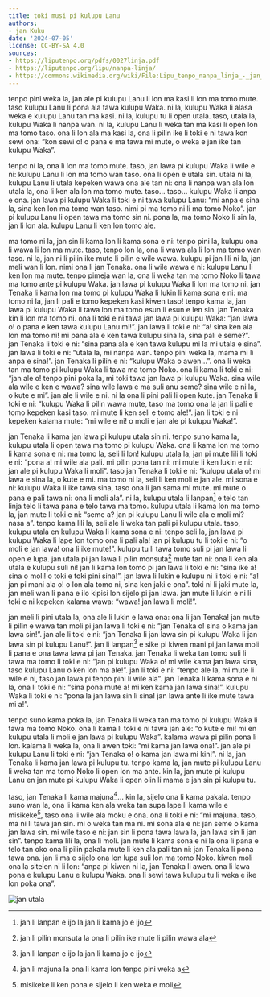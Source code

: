 ```yaml
---
title: toki musi pi kulupu Lanu
authors:
- jan Kuku
date: '2024-07-05'
license: CC-BY-SA 4.0
sources:
- https://liputenpo.org/pdfs/0027linja.pdf
- https://liputenpo.org/lipu/nanpa-linja/
- https://commons.wikimedia.org/wiki/File:Lipu_tenpo_nanpa_linja_-_jan_utala.png
---
```


tenpo pini weka la, jan ale pi kulupu Lanu li lon ma kasi li lon ma tomo mute. taso kulupu Lanu li pona ala tawa kulupu Waka. ni la, kulupu Waka li alasa weka e kulupu Lanu tan ma kasi. ni la, kulupu tu li open utala. taso, utala la, kulupu Waka li nanpa wan. ni la, kulupu Lanu li weka tan ma kasi li open lon ma tomo taso. ona li lon ala ma kasi la, ona li pilin ike li toki e ni tawa kon sewi ona: “kon sewi o! o pana e ma tawa mi mute, o weka e jan ike tan kulupu Waka”.

tenpo ni la, ona li lon ma tomo mute. taso, jan lawa pi kulupu Waka li wile e ni: kulupu Lanu li lon ma tomo wan taso. ona li open e utala sin. utala ni la, kulupu Lanu li utala kepeken wawa ona ale tan ni: ona li nanpa wan ala lon utala la, ona li ken ala lon ma tomo mute. taso… taso… kulupu Waka li anpa e ona. jan lawa pi kulupu Waka li toki e ni tawa kulupu Lanu: “mi anpa e sina la, sina ken lon ma tomo wan taso. nimi pi ma tomo ni li ma tomo Noko”. jan pi kulupu Lanu li open tawa ma tomo sin ni. pona la, ma tomo Noko li sin la, jan li lon ala. kulupu Lanu li ken lon tomo ale.

ma tomo ni la, jan sin li kama lon li kama sona e ni: tenpo pini la, kulupu ona li wawa li lon ma mute. taso, tenpo lon la, ona li wawa ala li lon ma tomo wan taso. ni la, jan ni li pilin ike mute li pilin e wile wawa. kulupu pi jan lili ni la, jan meli wan li lon. nimi ona li jan Tenaka. ona li wile wawa e ni: kulupu Lanu li ken lon ma mute. tenpo pimeja wan la, ona li weka tan ma tomo Noko li tawa ma tomo ante pi kulupu Waka. jan lawa pi kulupu Waka li lon ma tomo ni. jan Tenaka li kama lon ma tomo pi kulupu Waka li lukin li kama sona e ni: ma tomo ni la, jan li pali e tomo kepeken kasi kiwen taso! tenpo kama la, jan lawa pi kulupu Waka li tawa lon ma tomo esun li esun e len sin. jan Tenaka kin li lon ma tomo ni. ona li toki e ni tawa jan lawa pi kulupu Waka: “jan lawa o! o pana e ken tawa kulupu Lanu mi!”. jan lawa li toki e ni: “a! sina ken ala lon ma tomo ni! mi pana ala e ken tawa kulupu sina la, sina pali e seme?”. jan Tenaka li toki e ni: “sina pana ala e ken tawa kulupu mi la mi utala e sina”. jan lawa li toki e ni: “utala la, mi nanpa wan. tenpo pini weka la, mama mi li anpa e sina!”. jan Tenaka li pilin e ni: “kulupu Waka o awen…”. ona li weka tan ma tomo pi kulupu Waka li tawa ma tomo Noko. ona li kama li toki e ni: “jan ale o! tenpo pini poka la, mi toki tawa jan lawa pi kulupu Waka. sina wile ala wile e ken e wawa? sina wile lawa e ma suli anu seme? sina wile e ni la, o kute e mi”. jan ale li wile e ni. ni la ona li pini pali li open kute. jan Tenaka li toki e ni: “kulupu Waka li pilin wawa mute, taso ma tomo ona la jan li pali e tomo kepeken kasi taso. mi mute li ken seli e tomo ale!”. jan li toki e ni kepeken kalama mute: “mi wile e ni! o moli e jan ale pi kulupu Waka!”.

jan Tenaka li kama jan lawa pi kulupu utala sin ni. tenpo suno kama la, kulupu utala li open tawa ma tomo pi kulupu Waka. ona li kama lon ma tomo li kama sona e ni: ma tomo la, seli li lon! kulupu utala la, jan pi mute lili li toki e ni: “pona a! mi wile ala pali. mi pilin pona tan ni: mi mute li ken lukin e ni: jan ale pi kulupu Waka li moli”. taso jan Tenaka li toki e ni: “kulupu utala o! mi lawa e sina la, o kute e mi. ma tomo ni la, seli li ken moli e jan ale. mi sona e ni: kulupu Waka li ike tawa sina, taso ona li jan sama mi mute. mi mute o pana e pali tawa ni: ona li moli ala”. ni la, kulupu utala li lanpan[^2] e telo tan linja telo li tawa pana e telo tawa ma tomo. kulupu utala li kama lon ma tomo la, jan mute li toki e ni: “seme a? jan pi kulupu Lanu li wile ala e moli mi? nasa a”. tenpo kama lili la, seli ale li weka tan pali pi kulupu utala. taso, kulupu utala en kulupu Waka li kama sona e ni: tenpo seli la, jan lawa pi kulupu Waka li lape lon tomo ona li pali ala! jan pi kulupu tu li toki e ni: “o moli e jan lawa! ona li ike mute!”. kulupu tu li tawa tomo suli pi jan lawa li open e lupa. jan utala pi jan lawa li pilin monsuta[^1] mute tan ni: ona li ken ala utala e kulupu suli ni! jan li kama lon tomo pi jan lawa li toki e ni: “sina ike a! sina o moli! o toki e toki pini sina!”. jan lawa li lukin e kulupu ni li toki e ni: “a! jan pi mani ala o! o lon ala tomo ni, sina ken jaki e ona”. toki ni li jaki mute la, jan meli wan li pana e ilo kipisi lon sijelo pi jan lawa. jan mute li lukin e ni li toki e ni kepeken kalama wawa: “wawa! jan lawa li moli!”.

jan meli li pini utala la, ona ale li lukin e lawa ona: ona li jan Tenaka! jan mute li pilin e wawa tan moli pi jan lawa li toki e ni: “jan Tenaka o! sina o kama jan lawa sin!”. jan ale li toki e ni: “jan Tenaka li jan lawa sin pi kulupu Waka li jan lawa sin pi kulupu Lanu!”. jan li lanpan[^2] e sike pi kiwen mani pi jan lawa moli li pana e ona tawa lawa pi jan Tenaka. jan Tenaka li weka tan tomo suli li tawa ma tomo li toki e ni: “jan pi kulupu Waka o! mi wile kama jan lawa sina, taso kulupu Lanu o ken lon ma ale!”. jan li toki e ni: “tenpo ale la, mi mute li wile e ni, taso jan lawa pi tenpo pini li wile ala”. jan Tenaka li kama sona e ni la, ona li toki e ni: “sina pona mute a! mi ken kama jan lawa sina!”. kulupu Waka li toki e ni: “pona la jan lawa sin li sina! jan lawa ante li ike mute tawa mi a!”.

tenpo suno kama poka la, jan Tenaka li weka tan ma tomo pi kulupu Waka li tawa ma tomo Noko. ona li kama li toki e ni tawa jan ale: “o kute e mi! mi en kulupu utala li moli e jan lawa pi kulupu Waka”. kalama wawa pi pilin pona li lon. kalama li weka la, ona li awen toki: “mi kama jan lawa ona!”. jan ale pi kulupu Lanu li toki e ni: “jan Tenaka o! o kama jan lawa mi kin!”. ni la, jan Tenaka li kama jan lawa pi kulupu tu. tenpo kama la, jan mute pi kulupu Lanu li weka tan ma tomo Noko li open lon ma ante. kin la, jan mute pi kulupu Lanu en jan mute pi kulupu Waka li open olin li mama e jan sin pi kulupu tu.

taso, jan Tenaka li kama majuna[^4]… kin la, sijelo ona li kama pakala. tenpo suno wan la, ona li kama ken ala weka tan supa lape li kama wile e misikeke[^3], taso ona li wile ala moku e ona. ona li toki e ni: “mi majuna. taso, ma ni li tawa jan sin. mi o weka tan ma ni. mi sona ala e ni: jan seme o kama jan lawa sin. mi wile taso e ni: jan sin li pona tawa lawa la, jan lawa sin li jan sin”. tenpo kama lili la, ona li moli. jan mute li kama sona e ni la ona li pana e telo tan oko ona li pilin pakala mute li ken ala pali tan ni: jan Tenaka li pona tawa ona. jan li ma e sijelo ona lon lupa suli lon ma tomo Noko. kiwen moli ona la sitelen ni li lon: “anpa pi kiwen ni la, jan Tenaka li awen. ona li lawa pona e kulupu Lanu e kulupu Waka. ona li sewi tawa kulupu tu li weka e ike lon poka ona”.

![jan utala](https://upload.wikimedia.org/wikipedia/commons/0/06/Lipu_tenpo_nanpa_linja_-_jan_utala.png)

[^1]: jan li pilin monsuta la ona li pilin ike mute li pilin wawa ala
[^2]: jan li lanpan e ijo la jan li kama jo e ijo
[^3]: misikeke li ken pona e sijelo li ken weka e moli
[^4]: jan li majuna la ona li kama lon tenpo pini weka a
